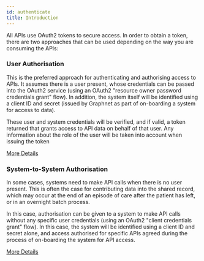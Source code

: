 ```yaml
---
id: authenticate
title: Introduction
---
```

All APIs use OAuth2 tokens to secure access. In order to obtain a token, there are two approaches that can be used depending on the way you are consuming the APIs:

### User Authorisation

 This is the preferred approach for authenticating and authorising access to APIs. It assumes there is a user present, whose credentials can be passed into the OAuth2 service (using an OAuth2 "resource owner password credentials grant" flow). In addition, the system itself will be identified using a client ID and secret (issued by Graphnet as part of on-boarding a system for access to data). 
 
 These user and system credentials will be verified, and if valid, a token returned that grants access to API data on behalf of that user. Any information about the role of the user will be taken into account when issuing the token

  <a class="button button--primary" href="user_auth">
    More Details
  </a>



 ### System-to-System Authorisation

In some cases, systems need to make API calls when there is no user present. This is often the case for contributing data into the shared record, which may occur at the end of an episode of care after the patient has left, or in an overnight batch process. 

In this case, authorisation can be given to a system to make API calls without any specific user credentials (using an OAuth2 "client credentials grant" flow). In this case, the system will be identified using a client ID and secret alone, and access authorised for specific APIs agreed during the process of on-boarding the system for API access.

  <a class="button button--primary" href="system_system_auth">
    More Details
  </a>


